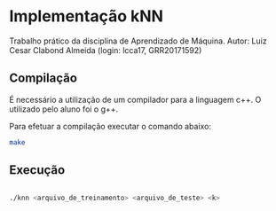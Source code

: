 # Implementação kNN

Trabalho prático da disciplina de Aprendizado de Máquina.
Autor: Luiz Cesar Clabond Almeida (login: lcca17, GRR20171592)

## Compilação

É necessário a utilização de um compilador para a linguagem c++. O utilizado pelo aluno foi o g++.

Para efetuar a compilação executar o comando abaixo:

```bash
make
```

## Execução

```bash

./knn <arquivo_de_treinamento> <arquivo_de_teste> <k>

```
